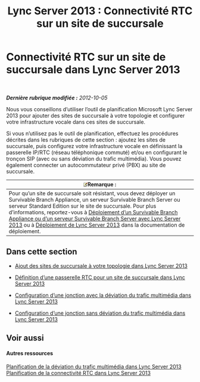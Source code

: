 ﻿---
title: 'Lync Server 2013 : Connectivité RTC sur un site de succursale'
TOCTitle: Connectivité RTC sur un site de succursale
ms:assetid: d78d76fb-2dd1-42cb-b25a-bfaff9650a70
ms:mtpsurl: https://technet.microsoft.com/fr-fr/library/Gg398945(v=OCS.15)
ms:contentKeyID: 49299001
ms.date: 05/20/2016
mtps_version: v=OCS.15
ms.translationtype: HT
---

# Connectivité RTC sur un site de succursale dans Lync Server 2013

 

_**Dernière rubrique modifiée :** 2012-10-05_

Nous vous conseillons d’utiliser l’outil de planification Microsoft Lync Server 2013 pour ajouter des sites de succursale à votre topologie et configurer votre infrastructure vocale dans ces sites de succursale.

Si vous n’utilisez pas le outil de planification, effectuez les procédures décrites dans les rubriques de cette section : ajoutez les sites de succursale, puis configurez votre infrastructure vocale en définissant la passerelle IP/RTC (réseau téléphonique commuté) et/ou en configurant le tronçon SIP (avec ou sans déviation du trafic multimédia). Vous pouvez également connecter un autocommutateur privé (PBX) au site de succursale.

<table>
<thead>
<tr class="header">
<th><img src="images/Gg398920.note(OCS.15).gif" title="note" alt="note" />Remarque :</th>
</tr>
</thead>
<tbody>
<tr class="odd">
<td>Pour qu’un site de succursale soit résistant, vous devez déployer un Survivable Branch Appliance, un serveur Survivable Branch Server ou serveur Standard Edition sur le site de succursale. Pour plus d’informations, reportez-vous à <a href="lync-server-2013-deploying-a-survivable-branch-appliance-or-server.md">Déploiement d’un Survivable Branch Appliance ou d’un serveur Survivable Branch Server avec Lync Server 2013</a> ou à <a href="lync-server-2013-deploying-lync-server.md">Déploiement de Lync Server 2013</a> dans la documentation de déploiement.</td>
</tr>
</tbody>
</table>


## Dans cette section

  - [Ajout des sites de succursale à votre topologie dans Lync Server 2013](lync-server-2013-add-branch-sites-to-your-topology.md)

  - [Définition d’une passerelle RTC pour un site de succursale dans Lync Server 2013](lync-server-2013-define-a-pstn-gateway-for-a-branch-site.md)

  - [Configuration d’une jonction avec la déviation du trafic multimédia dans Lync Server 2013](lync-server-2013-configure-a-trunk-with-media-bypass.md)

  - [Configuration d’une jonction sans déviation du trafic multimédia dans Lync Server 2013](lync-server-2013-configure-a-trunk-without-media-bypass.md)

## Voir aussi

#### Autres ressources

[Planification de la déviation du trafic multimédia dans Lync Server 2013](lync-server-2013-planning-for-media-bypass.md)  
[Planification de la connectivité RTC dans Lync Server 2013](lync-server-2013-planning-for-pstn-connectivity.md)

